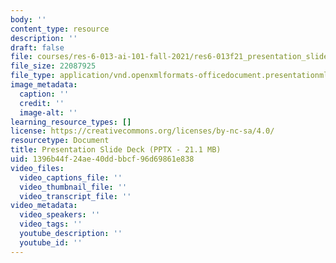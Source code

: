 ```yaml
---
body: ''
content_type: resource
description: ''
draft: false
file: courses/res-6-013-ai-101-fall-2021/res6-013f21_presentation_slides.pptx
file_size: 22087925
file_type: application/vnd.openxmlformats-officedocument.presentationml.presentation
image_metadata:
  caption: ''
  credit: ''
  image-alt: ''
learning_resource_types: []
license: https://creativecommons.org/licenses/by-nc-sa/4.0/
resourcetype: Document
title: Presentation Slide Deck (PPTX - 21.1 MB)
uid: 1396b44f-24ae-40dd-bbcf-96d69861e838
video_files:
  video_captions_file: ''
  video_thumbnail_file: ''
  video_transcript_file: ''
video_metadata:
  video_speakers: ''
  video_tags: ''
  youtube_description: ''
  youtube_id: ''
---
```

